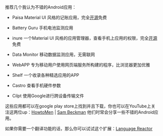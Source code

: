 推荐几个我认为不错的Android应用：

  

- Paisa Material UI 风格的记账应用，完全[开源](https://github.com/RetroMusicPlayer/Paisa)免费

- Battery Guru 手机电池监测应用

- inure 一个Material UI 风格的应用管理器，查看手机上应用的权限，完全[开源](https://github.com/Hamza417/Inure)免费

- Data Monitor 移动数据监测应用，无需联网

- WebAPP 专为移动用户使用网页端服务所构建的程序，比浏览器更加优雅

- Shelf 一个收录各种精选应用的APP

- Castro 查看手机硬件参数

- Cilpt 使用Google进行跨设备传输文件

  

这些应用都可以在google play store上找到并且下载，你也可以在YouTube上关注这两位up：[HowtoMen](https://www.youtube.com/@howtomen) | [Sam Beckman](https://www.youtube.com/@sambeckman) 他们时常会分享一些不错的Android应用。

  

如果你需要一个翻译功能的话，那么你可以试试这个扩展：[Language Reactor](https://www.languagereactor.com/)